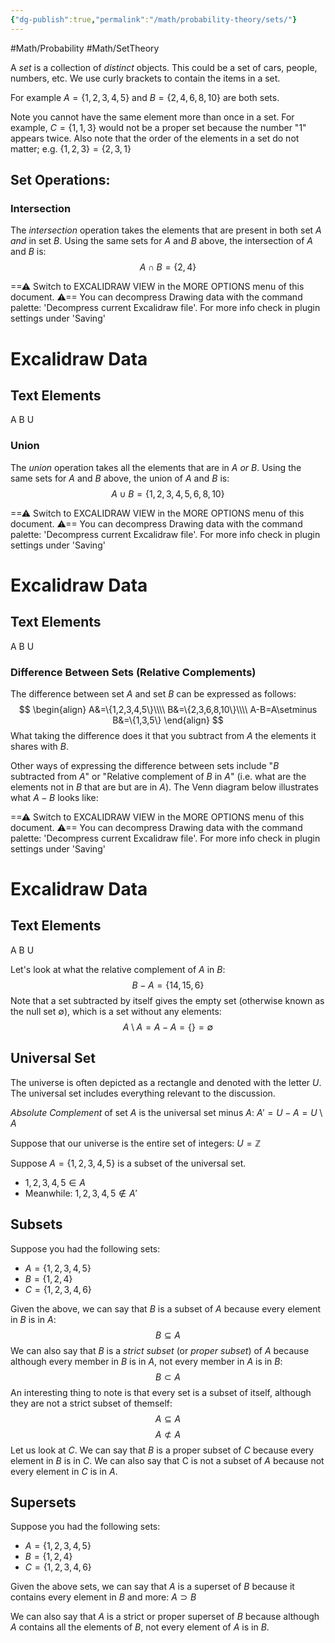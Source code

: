 ```yaml
---
{"dg-publish":true,"permalink":"/math/probability-theory/sets/"}
---
```



#Math/Probability 
#Math/SetTheory

A *set* is a collection of *distinct* objects. This could be a set of cars, people, numbers, etc. We use curly brackets to contain the items in a set. 

For example $A=\{1,2,3,4,5\}$ and $B=\{2,4,6,8,10\}$ are both sets.

Note you cannot have the same element more than once in a set. For example, $C=\{1,1,3\}$ would not be a proper set because the number "1" appears twice. Also note that the order of the elements in a set do not matter; e.g. $\{1,2,3\}=\{2,3,1\}$
## Set Operations:

### Intersection

The *intersection* operation takes the elements that are present in both set $A$ *and* in set $B$. Using the same sets for $A$ and $B$ above, the intersection of $A$ and $B$ is:
$$
A\cap B=\{2,4\}
$$

<div class="transclusion internal-embed is-loaded"><div class="markdown-embed">




==⚠  Switch to EXCALIDRAW VIEW in the MORE OPTIONS menu of this document. ⚠== You can decompress Drawing data with the command palette: 'Decompress current Excalidraw file'. For more info check in plugin settings under 'Saving'


# Excalidraw Data
## Text Elements
A 
B 
U 


</div></div>

### Union

The *union* operation takes all the elements that are in $A$ *or* $B$. Using the same sets for $A$ and $B$ above, the union of $A$ and $B$ is:
$$
A\cup B=\{1,2,3,4,5,6,8,10\}
$$

<div class="transclusion internal-embed is-loaded"><div class="markdown-embed">




==⚠  Switch to EXCALIDRAW VIEW in the MORE OPTIONS menu of this document. ⚠== You can decompress Drawing data with the command palette: 'Decompress current Excalidraw file'. For more info check in plugin settings under 'Saving'


# Excalidraw Data
## Text Elements
A 
B 
U 


</div></div>

### Difference Between Sets (Relative Complements)

The difference between set $A$ and set $B$ can be expressed as follows:
$$
\begin{align}
A&=\{1,2,3,4,5\}\\\\
B&=\{2,3,6,8,10\}\\\\
A-B=A\setminus B&=\{1,3,5\}
\end{align}
$$
What taking the difference does it that you subtract from $A$ the elements it shares with $B$. 

Other ways of expressing the difference between sets include "$B$ subtracted from $A$" or "Relative complement of $B$ in $A$" (i.e. what are the elements not in $B$ that are but are in $A$). The Venn diagram below illustrates what $A-B$ looks like:

<div class="transclusion internal-embed is-loaded"><div class="markdown-embed">




==⚠  Switch to EXCALIDRAW VIEW in the MORE OPTIONS menu of this document. ⚠== You can decompress Drawing data with the command palette: 'Decompress current Excalidraw file'. For more info check in plugin settings under 'Saving'


# Excalidraw Data
## Text Elements
A 
B 
U 


</div></div>


Let's look at what the relative complement of $A$ in $B$:
$$
B-A=\{14,15,6\}
$$
Note that a set subtracted by itself gives the empty set (otherwise known as the null set $\emptyset$), which is a set without any elements:
$$
A\setminus A=A-A=\{\}=\emptyset
$$
## Universal Set

The universe is often depicted as a rectangle and denoted with the letter $U$. The universal set includes everything relevant to the discussion.

*Absolute Complement* of set $A$ is the universal set minus $A$:
$A'=U-A=U\setminus A$

Suppose that our universe is the entire set of integers: $U=\mathbb{Z}$

Suppose $A=\{1,2,3,4,5\}$ is a subset of the universal set.
- $1,2,3,4,5\in A$
- Meanwhile: $1,2,3,4,5\not\in A'$

## Subsets

Suppose you had the following sets:
- $A=\{1,2,3,4,5\}$
- $B=\{1,2,4\}$
- $C=\{1,2,3,4,6\}$

Given the above, we can say that $B$ is a subset of $A$ because every element in $B$ is in $A$:
$$
B\subseteq A
$$
We can  also say that $B$ is a *strict subset* (or *proper subset*) of $A$ because although every member in $B$ is in $A$, not every member in $A$ is in $B$:
$$
B\subset A
$$
An interesting thing to note is that every set is a subset of itself, although they are not a strict subset of themself:
$$
A\subseteq A
$$
$$
A\not\subset A
$$
Let us look at $C$. We can say that $B$ is a proper subset of $C$ because every element in $B$ is in $C$. We can also say that C is not a subset of $A$ because not every element in $C$ is in $A$.

## Supersets

Suppose you had the following sets:
- $A=\{1,2,3,4,5\}$
- $B=\{1,2,4\}$
- $C=\{1,2,3,4,6\}$

Given the above sets, we can say that $A$ is a superset of $B$ because it contains every element in $B$ and more:
$A\supset B$

We can also say that $A$ is a strict or proper superset of $B$ because although $A$ contains all the elements of $B$, not every element of $A$ is in $B$.